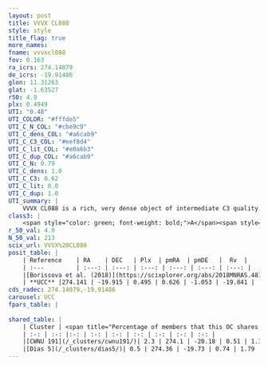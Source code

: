 ```yaml
---
layout: post
title: VVVX CL088
style: style
title_flag: true
more_names: 
fname: vvvxcl088
fov: 0.163
ra_icrs: 274.14079
de_icrs: -19.91486
glon: 11.31263
glat: -1.63527
r50: 4.9
plx: 0.4949
UTI: "0.48"
UTI_COLOR: "#fffde5"
UTI_C_N_COL: "#cbe9c9"
UTI_C_dens_COL: "#a6cab9"
UTI_C_C3_COL: "#eef8d4"
UTI_C_lit_COL: "#e0a6b3"
UTI_C_dup_COL: "#a6cab9"
UTI_C_N: 0.79
UTI_C_dens: 1.0
UTI_C_C3: 0.62
UTI_C_lit: 0.0
UTI_C_dup: 1.0
UTI_summary: |
    VVVX CL088 is a rich, very dense object of intermediate C3 quality. It is rarely studied in the literature, with no articles listed in the last 7 years. This object shares a very small percentage of members with 2 later reported entries.
class3: |
    <span style="color: green; font-weight: bold;">A</span><span style="color: red; font-weight: bold;">C</span>
r_50_val: 4.9
N_50_val: 213
scix_url: VVVX%20CL088
posit_table: |
    | Reference    | RA    | DEC   | Plx  | pmRA  | pmDE   |  Rv  |
    | :---         | :---: | :---: | :---: | :---: | :---: | :---: |
    |[Borissova et al. (2018)](https://scixplorer.org/abs/2018MNRAS.481.3902B) | 274.209 | -19.889 | -- | -- | -- | -- |
    | **UCC** |274.141 | -19.915 | 0.495 | 0.626 | -1.053 | -19.841 | 
cds_radec: 274.14079,-19.91486
carousel: UCC
fpars_table: |
    
shared_table: |
    | Cluster | <span title="Percentage of members that this OC shares with the ones listed">%</span>   | RA   | DEC   | Plx   | pmRA  | pmDE  | Rv | UTI |
    | :-: | :-: |:-: | :-: | :-: | :-: | :-: | :-: | :-: |
    |[CWNU 191](/_clusters/cwnu191/)| 2.3 | 274.1 | -20.18 | 0.51 | 1.13 | -0.38 | -15.74 |0.43 |
    |[Dias 5](/_clusters/dias5/)| 0.5 | 274.36 | -19.73 | 0.74 | 1.79 | -0.95 | -1.82 |0.81 |
---
```

